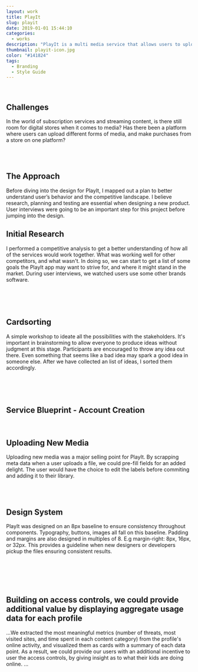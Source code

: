 ```yaml
---
layout: work
title: PlayIt
slug: playit
date: 2019-01-01 15:44:10
categories:
  - works
description: "PlayIt is a multi media service that allows users to upload their own movies and music. In addition, PlayIt offers a wide range of movies and music from it's own store allowing customers to build on their collection."
thumbnail: playit-icon.jpg
color: "#141824"
tags:
  - Branding
  - Style Guide
---
```


<!-- large desktop -->
<div class="container">
  <div>
    <!-- <img src="/img/work/playit/launch.jpg" alt=""> -->
    <img src="/img/work/playit/desktop.jpg" alt="">
  </div>
</div>

<br>

<!-- challenges -->
<div class="container">
  <h2 class="display">Challenges</h2>
  <div class="grid col-8-4">
    <div>
      <p>In the world of subscription services and streaming content, is there still room for digital stores when it comes to media? Has there been a platform where users can upload different forms of media, and make purchases from a store on one platform?</p>
    </div>
  </div>
</div>

<br />

<div class="container">
  <div>
    <!-- <img src="/img/work/playit/launch.jpg" alt=""> -->
    <img src="/img/work/playit/desktop2.jpg" alt="">
  </div>
</div>

<br>

<!-- approach -->
<div class="container">
  <div class="grid col-6">
    <div>
      <h2 class="display">The Approach</h2>
      <p>Before diving into the design for PlayIt, I mapped out a plan to better understand user’s behavior and the competitive landscape. I believe research, planning and testing are essential when designing a new product. User interviews were going to be an important step for this project before jumping into the design.</p>
      <!-- <ul>
        <li>Defining Business Goals</li>
        <li>Competitive Analysis</li>
        <li>Needfinding / User Interviews</li>
        <li>Personas</li>
        <li>Feature List</li>
        <li>Wireframes</li>
        <li>Usability Testing</li>
        <li>Final Comps</li>
      </ul> -->
    </div>
    <div>
      <h2 class="display">Initial Research</h2>
        <div>
          <p>I performed a competitive analysis to get a better understanding of how all of the services would work together. What was working well for other competitors, and what wasn't. In doing so, we can start to get a list of some goals the PlayIt app may want to strive for, and where it might stand in the market. During user interviews, we watched users use some other brands software.</p>
        </div>
    </div>
  </div>
</div>

<br>
<br>

<!-- research -->
<!-- <div class="container">
  <h2 class="display">Initial Research</h2>
  <div class="grid col-8-4">
    <div>
      <p>I performed a competitive analysis to get a better understanding of how all of the services would work together. What was working well for other competitors, and what wasn't. In doing so, we can start to get a list of some goals the PlayIt app may want to strive for, and where it might stand in the market.</p>
    </div>
  </div>
</div> -->

<div class="container">
  <div class="grid">
    <img src="/img/work/playit/playit-comp-analysis.png" alt="">
  </div>
</div>

<br>

<!-- card sorting -->
<div class="container">
  <h2 class="display">Cardsorting</h2>
  <div class="grid col-8-4">
    <div>
      <p>A simple workshop to ideate all the possibilities with the stakeholders. It's important in brainstorming to allow everyone to produce ideas without judgment at this stage. Participants are encouraged to throw any idea out there. Even something that seems like a bad idea may spark a good idea in someone else. After we have collected an  list of ideas, I sorted them accordingly.</p>
    </div>
  </div>
</div>

<div class="container">
  <div class="grid">
    <img src="/img/work/playit/playit-cardsorting.png" alt="">
  </div>
</div>

<br>

<!-- sketches -->
  <div class="container">
      <img src="/img/work/playit/sketches.jpg" alt="">
  </div>

<!-- wireframes -->
<div class="container">
  <img src="/img/work/playit/wireframe2.jpg" alt="">
</div>

<!-- personas -->
<div class="container">
  <img src="/img/work/playit/personas.jpg" alt="">
</div>

<br>

<!-- large desktop -->
<div class="container">
  <img src="/img/work/playit/20.jpg" alt="">
</div>

<br>

<!-- flowchart -->
<div class="container">
  <h2 class="display">Service Blueprint - Account Creation</h2>
  <img src="/img/work/playit/flowchart.jpeg" alt="">
</div>

<br>

<!-- file upload -->
<div class="container">
  <h2 class="display">Uploading New Media</h2>
  <div class="grid col-8-4">
    <div>
      <p>Uploading new media was a major selling point for PlayIt. By scrapping meta data when a user uploads a file, we could pre-fill fields for an added delight. The user would have the choice to edit the labels before commiting and adding it to their library.</p>
    </div>
  </div>
</div>

<!-- file upload -->
<div class="container">
  <img src="/img/work/playit/upload.jpg" alt="">
</div>

<br>
<br>

<!-- design system -->
<div class="container">
  <h2 class="display">Design System</h2>
  <div class="grid col-8-4">
    <div>
      <p>PlayIt was designed on an 8px baseline to ensure consistency throughout components. Typography, buttons, images all fall on this baseline. Padding and margins are also designed in multiples of 8. E.g margin-right: 8px, 16px, or 32px. This provides a guideline when new designers or developers pickup the files ensuring consistent results.</p>
    </div>
  </div>
</div>

<br>
<br>

<!-- design system -->
<div style="background-color: #141824">
  <div class="container">
    <div class="grid">
      <img src="/img/work/playit/design-system.jpg" alt="">
    </div>
  </div>
</div>

<br>
<br>

<!-- iphone -->
<div class="container">
  <div class="grid col-6">
    <div>
      <img src="/img/work/playit/iphone.jpg" alt="">
    </div>
    <div class="push-top-XXXL pull-right-XXXL">
      <h2 class="display">Building on access controls, we could provide additional value by displaying aggregate usage data for each profile</h2>
      <p>...We extracted the most meaningful metrics (number of threats, most visited sites, and time spent in each content category) from the profile's online activity, and visualized them as cards with a summary of each data point. As a result, we could provide our users with an additional incentive to user the access controls, by giving insight as to what their kids are doing online. ...</p>
    </div>
  </div>
</div>

<br>
<br>

<!-- slide up -->
<div class="container">
  <img src="/img/work/playit/slideup.jpg" alt="">
</div>

<br>
